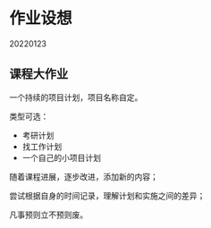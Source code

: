# 作业设想

20220123

## 课程大作业

一个持续的项目计划，项目名称自定。

类型可选：

- 考研计划
- 找工作计划
- 一个自己的小项目计划

随着课程进展，逐步改进，添加新的内容；

尝试根据自身的时间记录，理解计划和实施之间的差异；

凡事预则立不预则废。


